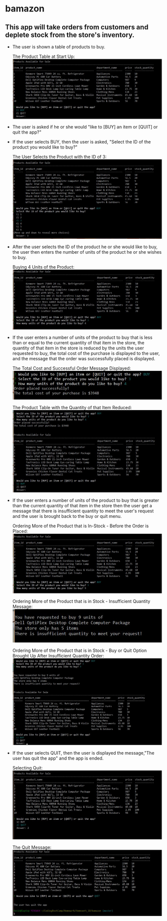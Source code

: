 # bamazon

## This app will take orders from customers and deplete stock from the store's inventory.

* The user is shown a table of products to buy.

    The Product Table at Start Up:
    ![Product Table at Start Up](/images/bamazon_StartUp.JPG)

* The user is asked if he or she would "like to [BUY] an item or [QUIT] or quit the app?"

* If the user selects BUY, then the user is asked, "Select the ID of the product you would like to buy?"

    The User Selects the Product with the ID of 3:
    ![Selecting Product with ID = 3](/images/bamazon_SelectID3.JPG)


* After the user selects the ID of the product he or she would like to buy, the user then enters the
number of units of the product he or she wishes to buy.

    Buying 4 Units of the Product:
    ![Buying 4 Units of the Product](/images/bamazon_Buy4Units.JPG)

* If the user enters a number of units of the product to buy that is less than or equal to the current
quantity of that item in the store, the quantity of that item in the store is reduced by the units the
user requested to buy, the total cost of the purchase is displayed to the user, and the message that the order was successfully placed is displayed.

    The Total Cost and Successful Order Message Displayed:
    ![Total Cost Message](/images/bamazon_Successful_Purchase_A.JPG)

    The Product Table with the Quantity of that Item Reduced:
    ![Product Table with Reduced Quantity](/images/bamazon_Successful_Purchase.JPG)



* If the user enters a number of units of the product to buy that is greater than the current quantity of that
item in the store then the user get a message that there is insufficient quantity to meet the user's request and
the user is brought back to the buy or quit menu.

    Ordering More of the Product that is In-Stock - Before the Order is Placed:
    ![Ordering More than is in In-Stock - Before](/images/bamazon_QuantityRequestedExceedsWhatsInStock.JPG)

    Ordering More of the Product that is in Stock - Insufficient Quantity Message:
    ![Ordering More than is in In-Stock - Message](/images/bamazon_QuantityRequestedExceedsWhatsInStock2A.JPG)

    Ordering More of the Product that is in Stock - Buy or Quit Option Brought Up After Insufficient Quantity Order:
    ![Buy or Quit Option Brought Up After Insufficient Quantity](/images/bamazon_QuantityRequestedExceedsWhatsInStock2.JPG)


* If the user selects QUIT, then the user is displayed the message,"The user has quit the app" and the
app is ended.

    Selecting Quit:
    ![Selecting Quit](/images/bamazon_Quit.JPG)

    The Quit Message:
    ![Quit Message](/images/bamazon_Quit2.JPG)

